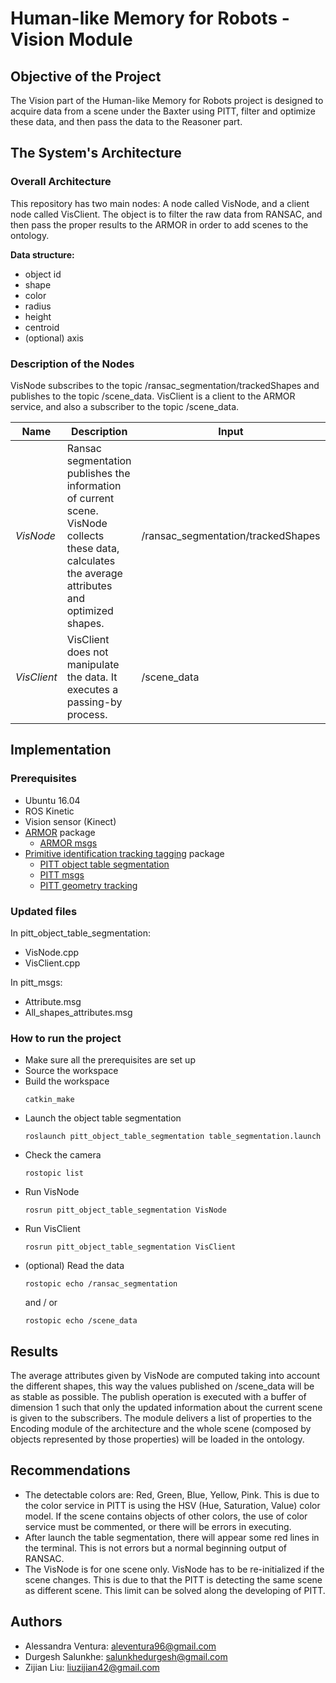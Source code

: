 # Human-like Memory for Robots - **Vision Module**

## Objective of the Project

The Vision part of the Human-like Memory for Robots project is designed to acquire data from a scene under the Baxter using PITT, filter and optimize these data, and then pass the data to the Reasoner part.

## The System's Architecture

### Overall Architecture

This repository has two main nodes: A node called VisNode, and a client node called VisClient.
The object is to filter the raw data from RANSAC, and then pass the proper results to the ARMOR in order to add scenes to the ontology.

**Data structure:**
* object id
* shape
* color
* radius
* height
* centroid
* (optional) axis

### Description of the Nodes

VisNode subscribes to the topic /ransac_segmentation/trackedShapes and publishes to the topic /scene_data.
VisClient is a client to the ARMOR service, and also a subscriber to the topic /scene_data.

| Name | Description | Input | Output |
| ------| -----------| ---- | ---- |
| *VisNode* | Ransac segmentation publishes the information of current scene. VisNode collects these data, calculates the average attributes and optimized shapes. | /ransac_segmentation/trackedShapes | /scene_data 
| *VisClient* | VisClient does not manipulate the data. It executes a passing-by process. | /scene_data | ARMOR server


## Implementation

### Prerequisites

* Ubuntu 16.04
* ROS Kinetic
* Vision sensor (Kinect)
* [ARMOR](https://github.com/EmaroLab/armor) package
    - [ARMOR msgs](https://github.com/EmaroLab/armor_msgs)
* [Primitive identification tracking tagging](https://github.com/EmaroLab/primitive_identification_tracking_tagging) package
    - [PITT object table segmentation](https://github.com/salunkhedurgesh/VISION_SUBSYSTEM/tree/master/pitt_object_table_segmentation) 
    - [PITT msgs](https://github.com/salunkhedurgesh/VISION_SUBSYSTEM/tree/master/pitt_msgs)
    - [PITT geometry tracking](https://github.com/EmaroLab/pitt_geometric_tracking/tree/5e38571e5f30a84aaadabb4d1dc0d9e269460ae0)

### Updated files
In pitt_object_table_segmentation:
* VisNode.cpp
* VisClient.cpp

In pitt_msgs:
* Attribute.msg
* All_shapes_attributes.msg

### How to run the project

* Make sure all the prerequisites are set up
* Source the workspace
* Build the workspace
    ```
    catkin_make
    ```
* Launch the object table segmentation
    ``` 
    roslaunch pitt_object_table_segmentation table_segmentation.launch
    ```
* Check the camera
    ```
    rostopic list
    ```
* Run VisNode
    ```
    rosrun pitt_object_table_segmentation VisNode
    ```
* Run VisClient
    ```
    rosrun pitt_object_table_segmentation VisClient
    ```
* (optional) Read the data
    ```
    rostopic echo /ransac_segmentation
    ```
    and / or
    ```
    rostopic echo /scene_data
    ```

## Results
The average attributes given by VisNode are computed taking into account the different shapes, this way the values published on /scene_data will be as stable as possible. The publish operation is executed with a buffer of dimension 1 such that only the updated information about the current scene is given to the subscribers.
The module delivers a list of properties to the Encoding module of the architecture and the whole scene (composed by objects represented by those properties) will be loaded in the ontology.

## Recommendations

* The detectable colors are: Red, Green, Blue, Yellow, Pink. 
    This is due to the color service in PITT is using the HSV (Hue, Saturation, Value) color model. 
    If the scene contains objects of other colors, the use of color service must be commented, or there will be errors in executing.
* After launch the table segmentation, there will appear some red lines in the terminal. This is not errors but a normal beginning output of RANSAC.
* The VisNode is for one scene only. VisNode has to be re-initialized if the scene changes.
    This is due to that the PITT is detecting the same scene as different scene. This limit can be solved along the developing of PITT.

## Authors

* Alessandra Ventura: [aleventura96@gmail.com](mailto:aleventura96@gmail.com)
* Durgesh Salunkhe: [salunkhedurgesh@gmail.com](mailto:salunkhedurgesh@gmail.com)
* Zijian Liu: [liuzijian42@gmail.com](mailto:liuzijian42@gmail.com)
